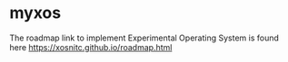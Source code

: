 # myxos
The  roadmap link to implement Experimental Operating System  is found here https://xosnitc.github.io/roadmap.html
